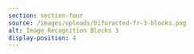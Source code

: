 ```yaml
---
section: section-four
source: /images/uploads/bifuracted-fr-3-blocks.png
alt: Image Recognition Blocks 3
display-position: 4
---
```


